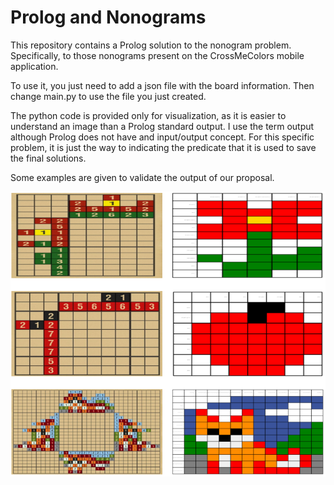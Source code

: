 # Prolog and Nonograms

This repository contains a Prolog solution to the nonogram problem. Specifically, to those nonograms present on the CrossMeColors mobile application.

To use it, you just need to add a json file with the board information. Then change main.py to use the file you just created.

The python code is provided only for visualization, as it is easier to understand an image than a Prolog standard output. I use the term output although Prolog 
does not have and input/output concept. For this specific problem, it is just the way to indicating the predicate that it is used to save the final solutions.

Some examples are given to validate the output of our proposal.

![Output example](imgs/example.png)
